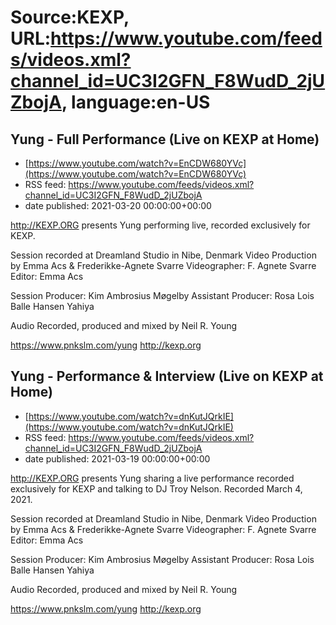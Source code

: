 # Source:KEXP, URL:https://www.youtube.com/feeds/videos.xml?channel_id=UC3I2GFN_F8WudD_2jUZbojA, language:en-US

## Yung - Full Performance (Live on KEXP at Home)
 - [https://www.youtube.com/watch?v=EnCDW680YVc](https://www.youtube.com/watch?v=EnCDW680YVc)
 - RSS feed: https://www.youtube.com/feeds/videos.xml?channel_id=UC3I2GFN_F8WudD_2jUZbojA
 - date published: 2021-03-20 00:00:00+00:00

http://KEXP.ORG presents Yung performing live, recorded exclusively for KEXP.

Session recorded at Dreamland Studio in Nibe, Denmark 
Video Production by Emma Acs & Frederikke-Agnete Svarre
Videographer: F. Agnete Svarre
Editor: Emma Acs

Session Producer: Kim Ambrosius Møgelby
Assistant Producer: Rosa Lois Balle Hansen Yahiya

Audio Recorded, produced and mixed by Neil R. Young

https://www.pnkslm.com/yung
http://kexp.org

## Yung - Performance & Interview (Live on KEXP at Home)
 - [https://www.youtube.com/watch?v=dnKutJQrkIE](https://www.youtube.com/watch?v=dnKutJQrkIE)
 - RSS feed: https://www.youtube.com/feeds/videos.xml?channel_id=UC3I2GFN_F8WudD_2jUZbojA
 - date published: 2021-03-19 00:00:00+00:00

http://KEXP.ORG presents Yung sharing a live performance recorded exclusively for KEXP and talking to DJ Troy Nelson. Recorded March 4, 2021.

Session recorded at Dreamland Studio in Nibe, Denmark 
Video Production by Emma Acs & Frederikke-Agnete Svarre
Videographer: F. Agnete Svarre
Editor: Emma Acs

Session Producer: Kim Ambrosius Møgelby
Assistant Producer: Rosa Lois Balle Hansen Yahiya

Audio Recorded, produced and mixed by Neil R. Young

https://www.pnkslm.com/yung
http://kexp.org

